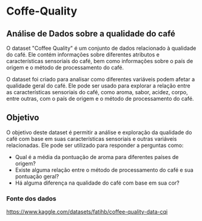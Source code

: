 # Coffe-Quality

## Análise de Dados sobre a qualidade do café
O dataset "Coffee Quality" é um conjunto de dados relacionado à qualidade do café. Ele contém informações sobre diferentes atributos e características sensoriais do café, bem como informações sobre o país de origem e o método de processamento do café.

O dataset foi criado para analisar como diferentes variáveis podem afetar a qualidade geral do café. Ele pode ser usado para explorar a relação entre as características sensoriais do café, como aroma, sabor, acidez, corpo, entre outras, com o país de origem e o método de processamento do café.

## Objetivo
O objetivo deste dataset é permitir a análise e exploração da qualidade do café com base em suas características sensoriais e outras variáveis relacionadas. Ele pode ser utilizado para responder a perguntas como:

* Qual é a média da pontuação de aroma para diferentes países de origem?
* Existe alguma relação entre o método de processamento do café e sua pontuação geral?
* Há alguma diferença na qualidade do café com base em sua cor?


### Fonte dos dados
https://www.kaggle.com/datasets/fatihb/coffee-quality-data-cqi

